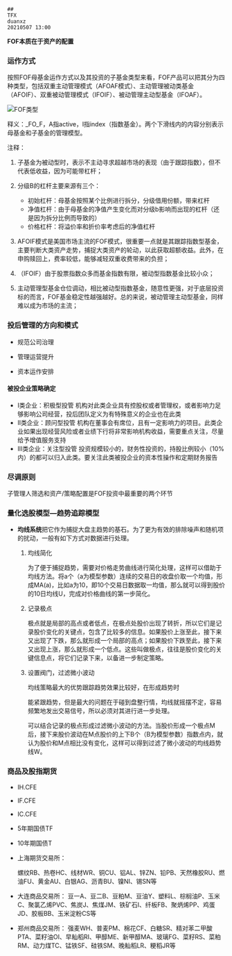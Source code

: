 ```
##
TFX
duanxz
20210507 13:00
```



**FOF本质在于资产的配置**



### 运作方式

按照FOF母基金运作方式以及其投资的子基金类型来看，FOF产品可以把其分为四种类型，包括双重主动管理模式（AFOAF模式）、主动管理被动类基金（AFOIF）、双重被动管理模式（IFOIF）、被动管理主动型基金（IFOAF）。

![FOF类型](https://img2.jiemian.com/jiemian/original/20160819/147157726622739900_a700xH.png)

释义：\_FO\_F，A指active，I指index（指数基金）。两个下滑线内的内容分别表示母基金和子基金的管理模型。

注释：

1. 子基金为被动型时，表示不主动寻求超越市场的表现（由于跟踪指数），但不代表低收益，因为可能带杠杆；
2. 分级B的杠杆主要来源有三个：
   * 初始杠杆：母基金按照某个比例进行拆分，分级借用份额，带来杠杆
   * 净值杠杆：由于母基金的净值产生变化而对分级b影响而出现的杠杆（还是因为拆分比例而导致的）
   * 价格杠杆：将溢价率和折价率考虑后的净值杠杆

3. AFOIF模式是美国市场主流的FOF模式，很重要一点就是其跟踪指数型基金，主要判断大类资产走势，捕捉大类资产的轮动，以此获取超额收益。此外，在申购赎回上，费率较低，能够减轻双重收费带来的负担；

4. （IFOIF）由于股票指数众多而基金指数有限，被动型指数基金比较小众；
5. 主动管理型基金仓位调动，相比被动型指数基金，随意性更强，对于底层投资标的而言，FOF基金稳定性越强越好。总的来说，被动管理主动型基金，同样难以成为市场的主流；

### 投后管理的方向和模式

* 规范公司治理

* 管理运营提升

* 资本运作安排

#### 被投企业策略确定

* I类企业：积极型投管
   机构对此类企业具有控股权或者管理权，或者影响力足够影响公司经营，投后团队定义为有特殊意义的企业也在此类
* II类企业：顾问型投管
   机构在董事会有席位，且有一定影响力的项目。此类企业如果出现经营风险或者业绩下行将非常影响机构收益，需要重点关注，尽量给予增值服务支持
* III类企业：关注型投管
   投资规模较小的，财务性投资的，持股比例较小（10%内）的都可以归入此类。要关注此类被投企业的资本性操作和定期财务报告



### 尽调原则

子管理人筛选和资产/策略配置是FOF投资中最重要的两个环节



### 量化选股模型—趋势追踪模型

* **均线系统**把它作为捕捉大盘主趋势的基石。为了更为有效的排除噪声和随机项的扰动，一般有如下方式对数据进行处理。

  1. 均线简化

     为了便于捕捉趋势，需要对价格走势曲线进行简化处理，这样可以借助于均线方法。将a个（a为模型参数）连续的交易日的收盘价取一个均值，形成MA(a)，比如a为10，即10个交易日数据取一均值，那么就可以得到股价的10日均线U，完成对价格曲线的第一步简化。

  2. 记录极点

     极点就是局部的高点或者低点，在极点处股价出现了转折，所以它们是记录股价变化的关键点，包含了比较多的信息。如果股价上涨至此，接下来又出现了下跌，那么就形成一个局部的高点；如果股价下跌至此，接下来又出现上涨，那么就形成一个低点。这些叫做极点，往往是股价变化的关键信息点，将它们记录下来，以备进一步制定策略。

  3. 设置阀门，过滤微小波动

     均线策略最大的优势跟踪趋势效果比较好，在形成趋势时

     能紧跟趋势，但是最大的问题在于碰到盘整行情，均线就摇摆不定，容易频繁地发出交易信号，所以必须对其进行进一步处理。

     可以结合记录的极点形成过滤微小波动的方法。当股价形成一个极点M后，接下来股价波动在M点股价的上下B个（B为模型参数）指数点内，就认为股价和M点相比没有变化，这样可以得到过滤了微小波动的均线趋势线W。 





### 商品及股指期货

* IH.CFE
* IF.CFE
* IC.CFE
* 5年期国债TF
* 10年期国债T



* 上海期货交易所：

  螺纹RB、热卷HC、线材WR、铜CU、铝AL、锌ZN、铅PB、天然橡胶RU、燃油FU、黄金AU、白银AG、沥青BU、镍NI、锡SN等

* 大连商品交易所：
  豆一A、豆二B、豆粕M、豆油Y、塑料L、棕榈油P、玉米C、聚氯乙烯PVC、焦炭J、焦煤JM、铁矿石I、纤板FB、聚炳烯PP、鸡蛋JD、胶板BB、玉米淀粉CS等

* 郑州商品交易所：
  强麦WH、普麦PM、棉花CF、白糖SR、精对苯二甲酸PTA、菜籽油OI、早籼稻RI、甲醇ME、新甲醇MA、玻璃FG、菜籽RS、菜粕RM、动力煤TC、锰铁SF、硅铁SM、晚籼稻LR、粳稻JR等









